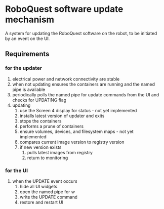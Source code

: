 # RoboQuest software update mechanism

A system for updating the RoboQuest software on the robot, to be
initiated by an event on the UI.

## Requirements

### for the updater

1. electrical power and network connectivity are stable
1. when not updating ensures the containers are running and
   the named pipe is available
1. periodically polls the named pipe for update commands from the UI
   and checks for UPDATING flag
1. updating
    1. use the Screen 4 display for status - not yet implemented
    1. installs latest version of updater and exits
    1. stops the containers
    1. performs a prune of containers
    1. ensure volumes, devices, and filesystem maps - not yet implemented
    1. compares current image version to registry version
    1. if new version exists
        1. pulls latest images from registry
        1. return to monitoring

### for the UI

1. when the UPDATE event occurs
    1. hide all UI widgets
    1. open the named pipe for w
    1. write the UPDATE command
    1. restore and restart UI
